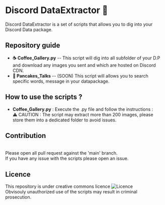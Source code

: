 # Discord DataExtractor 🔮

Discord DataExtractor is a set of scripts that allows you to dig into your Discord Data package.

## Repository guide
* **☕ Coffee_Gallery.py** -- This script will dig into all subfolder of your D.P and download any images you sent and which are hosted on Discord CDN.
* **🥞 Pancakes_Talks** -- (SOON) This script will allows you to search specific words, message in your datapackage.

## How to use the scripts ?
  * **Coffee_Gallery.py** : Execute the .py file and follow the instructions :<br>
  ⚠️ CAUTION : The script may extract more than 200 images, please store them into a dedicated folder to avoid issues.
  
## Contribution
<br>Please open all pull request against the 'main' branch.
<br>If you have any issue with the scripts please open an issue.

## Licence
This repository is under creative commons licence ![Licence](https://i.creativecommons.org/l/by-nc-nd/4.0/88x31.png)
<br>Obvisouly unauthorized use of the scripts may result in criminal prosecution.

